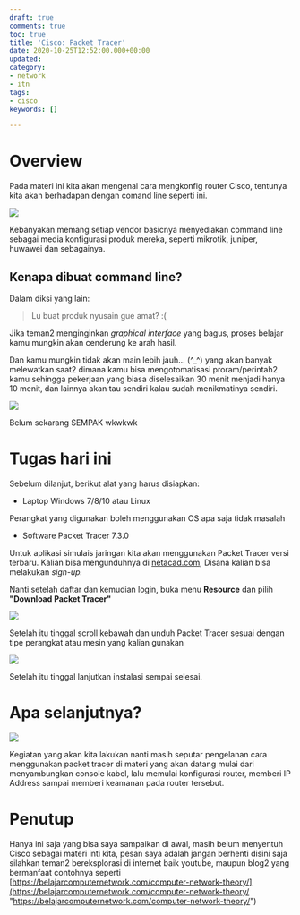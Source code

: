 ```yaml
---
draft: true
comments: true
toc: true
title: 'Cisco: Packet Tracer'
date: 2020-10-25T12:52:00.000+00:00
updated: 
category:
- network
- itn
tags:
- cisco
keywords: []

---
```

# Overview

Pada materi ini kita akan mengenal cara mengkonfig router Cisco, tentunya kita akan berhadapan dengan comand line seperti ini.

![](/images/2020-07-09-sen-13-48-18.png)

Kebanyakan memang setiap vendor basicnya menyediakan command line sebagai media konfigurasi produk mereka, seperti mikrotik, juniper, huwawei dan sebagainya.

## Kenapa dibuat command line?

Dalam diksi yang lain:

> Lu buat produk nyusain gue amat? :(

Jika teman2 menginginkan _graphical interface_ yang bagus, proses belajar kamu mungkin akan cenderung ke arah hasil.

Dan kamu mungkin tidak akan main lebih jauh... (^_^) yang akan banyak melewatkan saat2 dimana kamu bisa mengotomatisasi proram/perintah2 kamu sehingga pekerjaan yang biasa diselesaikan 30 menit menjadi hanya 10 menit, dan lainnya akan tau sendiri kalau sudah menikmatinya sendiri.

![](https://i.imgflip.com/4js79y.jpg)

Belum sekarang SEMPAK wkwkwk

# Tugas hari ini

Sebelum dilanjut, berikut alat yang harus disiapkan:

* Laptop Windows 7/8/10 atau Linux

Perangkat yang digunakan boleh menggunakan OS apa saja tidak masalah

* Software Packet Tracer 7.3.0

Untuk aplikasi simulais jaringan kita akan menggunakan Packet Tracer versi terbaru. Kalian bisa mengunduhnya di [netacad.com](netacad.com), Disana kalian bisa melakukan _sign-up._

Nanti setelah daftar dan kemudian login, buka menu **Resource** dan pilih **"Download Packet Tracer"** 

![](/images/screen_2020-10-25_23-35-22x.png)

Setelah itu tinggal scroll kebawah dan unduh Packet Tracer sesuai dengan tipe perangkat atau mesin yang kalian gunakan

![](/images/screen_2020-10-25_23-36-29.png)

Setelah itu tinggal lanjutkan instalasi sempai selesai.

# Apa selanjutnya?

![](/images/screen_2020-10-25_23-18-49.png)

Kegiatan yang akan kita lakukan nanti masih seputar pengelanan cara menggunakan packet tracer di materi yang akan datang mulai dari menyambungkan console kabel, lalu memulai konfigurasi router, memberi IP Address sampai memberi keamanan pada router tersebut.

# Penutup

Hanya ini saja yang bisa saya sampaikan di awal, masih belum menyentuh Cisco sebagai materi inti kita, pesan saya adalah jangan berhenti disini saja silahkan teman2 bereksplorasi di internet baik youtube, maupun blog2 yang bermanfaat contohnya seperti [https://belajarcomputernetwork.com/computer-network-theory/](https://belajarcomputernetwork.com/computer-network-theory/ "https://belajarcomputernetwork.com/computer-network-theory/")